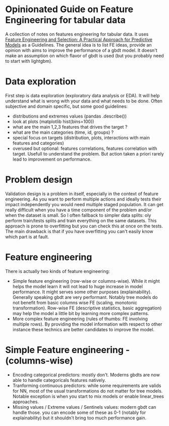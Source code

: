 # Opinionated Guide on Feature Engineering for tabular data

A collection of notes on features engineering for tabular data. It uses [Feature Engineering and Selection: A Practical Approach for Predictive Models](https://www.amazon.com/Feature-Engineering-Selection-Practical-Predictive/dp/1138079227) as a Guidelines. The general idea is to list FE ideas, provide an opinion with aims to improve the performance of a gbdt model. It doesn't make an assumption on which flavor of gbdt is used (but you probably need to start with lightgbm). 

# Data exploration

First step is data exploration (exploratory data analysis or EDA). It will help understand what is wrong with your data and what needs to be done. Often subjective and domain specific, but some good guidelines:
- distributions and extremes values (pandas .describe())
- look at plots (matplotlib hist(bins=100))
- what are the main 1,2,3 features that drives the target ?
- what are the main categories (time, id, groups) ?
- special focus on targets (distribution, plots, interactions with main features and categories)
- overused but optional: features correlations, features correlation with target. Usefull to understand the problem. But action taken a priori rarely lead to improvement on performance. 

# Problem design

Validation design is a problem in itself, especially in the context of feature engineering. As you want to perform multiple actions and ideally tests their impact independently you would need multiple staged population. It can get really difficult when you have a time component of the problem and/or when the dataset is small. So I often fallback to simpler data splits: oly perform train/tests splits and train everything on the same datasets. This approach is prone to overfitting but you can check this at once on the tests. The main drawback is that if you have overfitting you can't easily know which part is at fault. 

# Feature engineering

There is actually two kinds of feature engineering:
- Simple feature engineering (row-wise or columns-wise). While it might helps the model learn it will not lead to huge increase in model performance. It might serves some other purposes (explainability). Generally speaking gbdt are very performant. Notably tree models do not benefit from basic columns wise FE (scaling, monotonic transformation). Row-wise FE (descriptive statistics, basic aggregation) may help the model a little bit by learning more complex patterns.
- More complex feature engineering (rules of thumbs: FE involving multiple rows). By providing the model information with respect to other instance these technics are better candidates to improve the model.

# Simple Feature engineering - (columns-wise)

- Encoding categorical predictors: mostly don't. Moderns gbdts are now able to handle categoricals features natively.
- Tranforming continuous predictors: while some requirements are valids for NN, most of the usual transformations do not matter for tree models. Notable exception is when you start to mix models or enable linear_trees approaches. 
- Missing values / Extreme values / Sentinels values: modern gbdt can handle those. you can encode some of these as 0-1 (notably for explainability) but it shouldn't bring too much performance gain.
